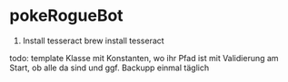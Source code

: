 # pokeRogueBot

1. Install tesseract
brew install tesseract


todo: template Klasse mit Konstanten, wo ihr Pfad ist mit Validierung am Start, ob alle da sind und ggf. Backupp einmal täglich

